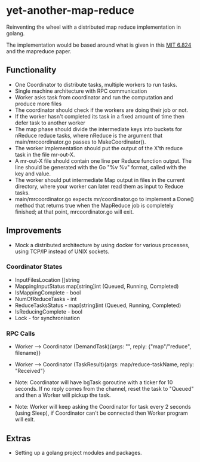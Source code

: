 # yet-another-map-reduce
Reinventing the wheel with a distributed map reduce implementation in golang.

The implementation would be based around what is given in this [MIT 6.824](https://pdos.csal.mit.edu/6.824/labs/lab-mr.html) and the mapreduce paper.

## Functionality

- One Coordinator to distribute tasks, multiple workers to run tasks.
- Single machine architecture with RPC communication
- Worker asks task from coordinator and run the computation and produce more files
- The coordinator should check if the workers are doing their job or not.
- If the worker hasn't completed its task in a fixed amount of time then defer task to another worker
- The map phase should divide the intermediate keys into buckets for nReduce reduce tasks, where nReduce is the argument that main/mrcoordinator.go passes to MakeCoordinator().
- The worker implementation should put the output of the X'th reduce task in the file  mr-out-X.
- A mr-out-X file should contain one line per Reduce function output. The line should be generated with the Go "%v %v" format, called with the key and value.
- The worker should put intermediate Map output in files in the current directory, where your worker can later read them as input to Reduce tasks.
- main/mrcoordinator.go expects mr/coordinator.go to implement a Done() method that returns true when the MapReduce job is completely finished; at that point, mrcoordinator.go will exit.

## Improvements
- Mock a distributed architecture by using docker for various processes, using TCP/IP instead of UNIX sockets.

### Coordinator States
- InputFilesLocation []string
- MappingInputStatus map[string]int (Queued, Running, Completed)
- IsMappingComplete - bool
- NumOfReduceTasks - int
- ReduceTasksStatus - map[string]int (Queued, Running, Completed)
- IsReducingComplete - bool
- Lock - for synchronisation

### RPC Calls
- Worker --> Coordinator (DemandTask){args: "", reply: {"map"/"reduce", filename}}
- Worker --> Coordinator (TaskResult){args: map/reduce-taskName, reply: "Received"}

- Note: Coordinator will have bgTask goroutine with a ticker for 10 seconds. If no reply comes from the channel, reset the task to "Queued" and then a Worker will pickup the task. 
- Note: Worker will keep asking the Coordinator for task every 2 seconds (using Sleep), if Coordinator can't be connected then Worker program will exit.

## Extras
- Setting up a golang project modules and packages. 
